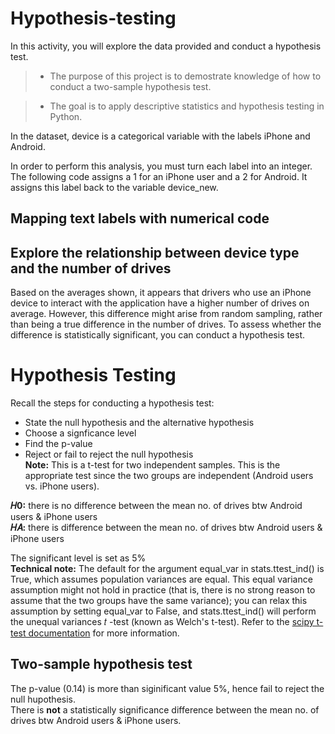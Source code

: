# Hypothesis-testing  
In this activity, you will explore the data provided and conduct a hypothesis test.  

> * The purpose of this project is to demostrate knowledge of how to conduct a two-sample hypothesis test.  

> * The goal is to apply descriptive statistics and hypothesis testing in Python.  

In the dataset, device is a categorical variable with the labels iPhone and Android.  

In order to perform this analysis, you must turn each label into an integer. The following code assigns a 1 for an iPhone user and a 2 for Android. It assigns this label back to the variable device_new.  

## Mapping text labels with numerical code

## Explore the relationship between device type and the number of drives  

Based on the averages shown, it appears that drivers who use an iPhone device to interact with the application have a higher number of drives on average. However, this difference might arise from random sampling, rather than being a true difference in the number of drives. To assess whether the difference is statistically significant, you can conduct a hypothesis test.  

# Hypothesis Testing
Recall the steps for conducting a hypothesis test:

* State the null hypothesis and the alternative hypothesis  
* Choose a signficance level  
* Find the p-value  
* Reject or fail to reject the null hypothesis  
<strong>Note:</strong> This is a t-test for two independent samples. This is the appropriate test since the two groups are independent (Android users vs. iPhone users).

<strong>𝐻0:</strong> there is no difference between the mean no. of drives btw Android users & iPhone users  
<strong>𝐻𝐴:</strong> there is difference between the mean no. of drives btw Android users & iPhone users

The significant level is set as 5%  
<strong>Technical note:</strong> The default for the argument equal_var in stats.ttest_ind() is True, which assumes population variances are equal. This equal variance assumption might not hold in practice (that is, there is no strong reason to assume that the two groups have the same variance); you can relax this assumption by setting equal_var to False, and stats.ttest_ind() will perform the unequal variances  𝑡 -test (known as Welch's t-test). Refer to the [scipy t-test documentation](https://docs.scipy.org/doc/scipy/reference/generated/scipy.stats.ttest_ind.html) for more information.

## Two-sample hypothesis test

The p-value (0.14) is more than siginificant value 5%, hence fail to reject the null hupothesis.  
There is <strong>not</strong> a statistically significance difference between the mean no. of drives btw Android users & iPhone users.
